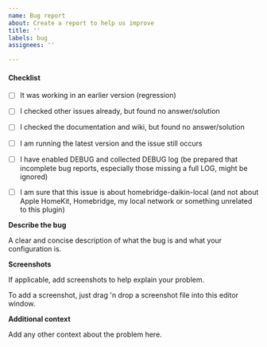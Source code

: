 ```yaml
---
name: Bug report
about: Create a report to help us improve
title: ''
labels: bug
assignees: ''

---
```


#### Checklist

- [ ] It was working in an earlier version (regression)
- [ ] I checked other issues already, but found no answer/solution
- [ ] I checked the documentation and wiki, but found no answer/solution
- [ ] I am running the latest version and the issue still occurs
- [ ] I have enabled DEBUG and collected DEBUG log (be prepared that incomplete bug reports, especially those missing a full LOG, might be ignored)
- [ ] I am sure that this issue is about homebridge-daikin-local (and not about Apple HomeKit, Homebridge, my local network or something unrelated to this plugin)


**Describe the bug**

A clear and concise description of what the bug is and what your configuration is.

**Screenshots**

If applicable, add screenshots to help explain your problem.

To add a screenshot, just drag 'n drop a screenshot file into this editor window.


**Additional context**

Add any other context about the problem here.

